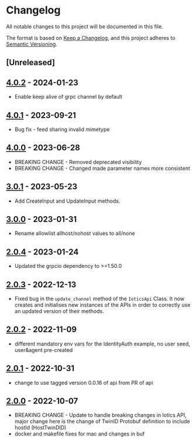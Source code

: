 # Changelog
All notable changes to this project will be documented in this file.

The format is based on [Keep a Changelog](https://keepachangelog.com/en/1.0.0/),
and this project adheres to [Semantic Versioning](https://semver.org/spec/v2.0.0.html).


## [Unreleased]

## [4.0.2] - 2024-01-23
-   Enable keep alive of grpc channel by default

## [4.0.1] - 2023-09-21
- Bug fix - feed sharing invalid mimetype

## [4.0.0] - 2023-06-28
- BREAKING CHANGE - Removed deprecated visibility
- BREAKING CHANGE - Changed made parameter names more consistent

## [3.0.1] - 2023-05-23
- Add CreateInput and UpdateInput methods.

## [3.0.0] - 2023-01-31
- Rename allowlist allhost/nohost values to all/none

## [2.0.4] - 2023-01-24
- Updated the grpcio dependency to >=1.50.0

## [2.0.3] - 2022-12-13
- Fixed bug in the `update_channel` method of the `IoticsApi` Class. It now creates and initialises new instances of the APIs in order to correctly use an updated version of their methods.

## [2.0.2] - 2022-11-09
- different mandatory env vars for the IdentityAuth example, no user seed, user&agent pre-created

## [2.0.1] - 2022-10-31
- change to use tagged version 0.0.16 of api from PR of api

## [2.0.0] - 2022-10-07
- BREAKING CHANGE - Update to handle breaking changes in Iotics API, major change here is the change of TwinID Protobuf definition to include hostId (HostTwinDID)
- docker and makefile fixes for mac and changes in buf


[4.0.2]: https://github.com/Iotic-Labs/iotics-grpc-client-py/compare/v4.0.1...v4.0.2
[4.0.1]: https://github.com/Iotic-Labs/iotics-grpc-client-py/compare/v4.0.0...v4.0.1
[4.0.0]: https://github.com/Iotic-Labs/iotics-grpc-client-py/compare/v3.0.1...v4.0.0
[3.0.1]: https://github.com/Iotic-Labs/iotics-grpc-client-py/compare/v3.0.0...v3.0.1
[3.0.0]: https://github.com/Iotic-Labs/iotics-grpc-client-py/compare/v2.0.4...v3.0.0
[2.0.4]: https://github.com/Iotic-Labs/iotics-grpc-client-py/compare/v2.0.3...v2.0.4
[2.0.3]: https://github.com/Iotic-Labs/iotics-grpc-client-py/compare/v2.0.2...v2.0.3
[2.0.2]: https://github.com/Iotic-Labs/iotics-grpc-client-py/compare/v2.0.1...v2.0.2
[2.0.1]: https://github.com/Iotic-Labs/iotics-grpc-client-py/compare/v2.0.0...v2.0.1
[2.0.0]: https://github.com/Iotic-Labs/iotics-grpc-client-py/compare/v0.10.0...v2.0.0
